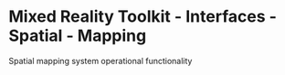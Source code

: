 # Mixed Reality Toolkit - Interfaces - Spatial - Mapping

Spatial mapping system operational functionality